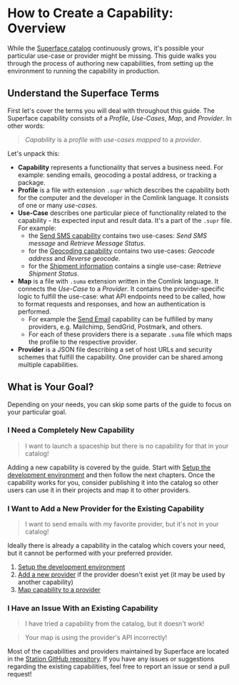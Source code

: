 # How to Create a Capability: Overview

While the [Superface catalog](https://superface.ai/catalog) continuously grows, it's possible your particular use-case or provider might be missing. This guide walks you through the process of authoring new capabilities, from setting up the environment to running the capability in production.

## Understand the Superface Terms

First let's cover the terms you will deal with throughout this guide. The Superface capability consists of a _Profile_, _Use-Cases_, _Map_, and _Provider_. In other words:

> _Capability_ is a _profile_ with _use-cases_ _mapped_ to a _provider_.

Let's unpack this:

- **Capability** represents a functionality that serves a business need. For example: sending emails, geocoding a postal address, or tracking a package.
- **Profile** is a file with extension `.supr` which describes the capability both for the computer and the developer in the Comlink language.
It consists of one or many _use-cases_.
- **Use-Case** describes one particular piece of functionality related to the capability - its expected input and result data. It's a part of the `.supr` file. For example:
  - the [Send SMS capability](https://superface.ai/communication/send-sms@1.0.1) contains two use-cases: _Send SMS message_ and _Retrieve Message Status_.
  - for the [Geocoding capability](https://superface.ai/address/geocoding@3.0.1) contains two use-cases: _Geocode address_ and _Reverse geocode_.
  - for the [Shipment information](https://superface.ai/delivery-tracking/shipment-info@1.0.1) contains a single use-case: _Retrieve Shipment Status_.
- **Map** is a file with `.suma` extension written in the Comlink language. It connects the _Use-Case_ to a _Provider_. It contains the provider-specific logic to fulfill the use-case: what API endpoints need to be called, how to format requests and responses, and how an authentication is performed.
  - For example the [Send Email](https://superface.ai/communication/send-email) capability can be fulfilled by many providers, e.g. Mailchimp, SendGrid, Postmark, and others.
  - For each of these providers there is a separate `.suma` file which maps the profile to the respective provider.
- **Provider** is a JSON file describing a set of host URLs and security schemes that fulfill the capability. One provider can be shared among multiple capabilities.

<!-- TODO: Fancy diagram here -->

## What is Your Goal?

Depending on your needs, you can skip some parts of the guide to focus on your particular goal.

### I Need a Completely New Capability

> I want to launch a spaceship but there is no capability for that in your catalog!

Adding a new capability is covered by the guide. Start with [Setup the development environment](setup-the-environment.md) and then follow the next chapters. Once the capability works for you, consider publishing it into the catalog so other users can use it in their projects and map it to other providers.

### I Want to Add a New Provider for the Existing Capability

> I want to send emails with my favorite provider, but it's not in your catalog!

Ideally there is already a capability in the catalog which covers your need, but it cannot be performed with your preferred provider.

1. [Setup the development environment](setup-the-environment.md)
2. [Add a new provider](add-new-provider.md) if the provider doesn't exist yet (it may be used by another capability)
3. [Map capability to a provider](map-capability-to-provider.md)

### I Have an Issue With an Existing Capability

> I have tried a capability from the catalog, but it doesn't work!

> Your map is using the provider's API incorrectly!

Most of the capabilities and providers maintained by Superface are located in the [Station GitHub repository](https://github.com/superfaceai/station). If you have any issues or suggestions regarding the existing capabilities, feel free to report an issue or send a pull request!
